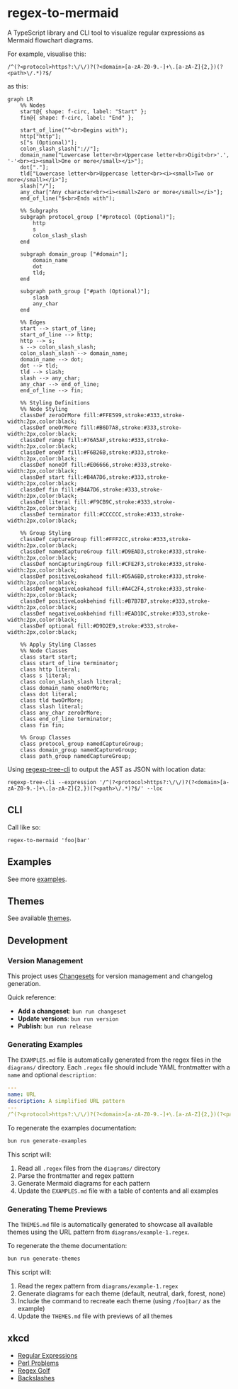 # regex-to-mermaid

A TypeScript library and CLI tool to visualize regular expressions as Mermaid flowchart diagrams.

For example, visualise this:

```regex
/^(?<protocol>https?:\/\/)?(?<domain>[a-zA-Z0-9.-]+\.[a-zA-Z]{2,})(?<path>\/.*)?$/
```

as this:

```mermaid
graph LR
    %% Nodes
    start@{ shape: f-circ, label: "Start" };
    fin@{ shape: f-circ, label: "End" };

    start_of_line("^<br>Begins with");
    http["http"];
    s["s (Optional)"];
    colon_slash_slash["://"];
    domain_name["Lowercase letter<br>Uppercase letter<br>Digit<br>'.', '-'<br><i><small>One or more</small></i>"];
    dot["."];
    tld["Lowercase letter<br>Uppercase letter<br><i><small>Two or more</small></i>"];
    slash["/"];
    any_char["Any character<br><i><small>Zero or more</small></i>"];
    end_of_line("$<br>Ends with");

    %% Subgraphs
    subgraph protocol_group ["#protocol (Optional)"];
        http
        s
        colon_slash_slash
    end

    subgraph domain_group ["#domain"];
        domain_name
        dot
        tld;
    end

    subgraph path_group ["#path (Optional)"];
        slash
        any_char
    end

    %% Edges
    start --> start_of_line;
    start_of_line --> http;
    http --> s;
    s --> colon_slash_slash;
    colon_slash_slash --> domain_name;
    domain_name --> dot;
    dot --> tld;
    tld --> slash;
    slash --> any_char;
    any_char --> end_of_line;
    end_of_line --> fin;

    %% Styling Definitions
    %% Node Styling
    classDef zeroOrMore fill:#FFE599,stroke:#333,stroke-width:2px,color:black;
    classDef oneOrMore fill:#B6D7A8,stroke:#333,stroke-width:2px,color:black;
    classDef range fill:#76A5AF,stroke:#333,stroke-width:2px,color:black;
    classDef oneOf fill:#F6B26B,stroke:#333,stroke-width:2px,color:black;
    classDef noneOf fill:#E06666,stroke:#333,stroke-width:2px,color:black;
    classDef start fill:#B4A7D6,stroke:#333,stroke-width:2px,color:black;
    classDef fin fill:#B4A7D6,stroke:#333,stroke-width:2px,color:black;
    classDef literal fill:#F9CB9C,stroke:#333,stroke-width:2px,color:black;
    classDef terminator fill:#CCCCCC,stroke:#333,stroke-width:2px,color:black;

    %% Group Styling
    classDef captureGroup fill:#FFF2CC,stroke:#333,stroke-width:2px,color:black;
    classDef namedCaptureGroup fill:#D9EAD3,stroke:#333,stroke-width:2px,color:black;
    classDef nonCapturingGroup fill:#CFE2F3,stroke:#333,stroke-width:2px,color:black;
    classDef positiveLookahead fill:#D5A6BD,stroke:#333,stroke-width:2px,color:black;
    classDef negativeLookahead fill:#A4C2F4,stroke:#333,stroke-width:2px,color:black;
    classDef positiveLookbehind fill:#B7B7B7,stroke:#333,stroke-width:2px,color:black;
    classDef negativeLookbehind fill:#EAD1DC,stroke:#333,stroke-width:2px,color:black;
    classDef optional fill:#D9D2E9,stroke:#333,stroke-width:2px,color:black;

    %% Apply Styling Classes
    %% Node Classes
    class start start;
    class start_of_line terminator;
    class http literal;
    class s literal;
    class colon_slash_slash literal;
    class domain_name oneOrMore;
    class dot literal;
    class tld twoOrMore;
    class slash literal;
    class any_char zeroOrMore;
    class end_of_line terminator;
    class fin fin;

    %% Group Classes
    class protocol_group namedCaptureGroup;
    class domain_group namedCaptureGroup;
    class path_group namedCaptureGroup;
```

Using [regexp-tree-cli](https://github.com/dtinth/regexp-tree-cli) to output the AST as JSON with location data:

```shell
regexp-tree-cli --expression '/^(?<protocol>https?:\/\/)?(?<domain>[a-zA-Z0-9.-]+\.[a-zA-Z]{2,})(?<path>\/.*)?$/' --loc
```

## CLI

Call like so:

```shell
regex-to-mermaid 'foo|bar'
```

## Examples

See more [examples](./EXAMPLES.md).

## Themes

See available [themes](./THEMES.md).

## Development

### Version Management

This project uses [Changesets](https://github.com/changesets/changesets) for version management and changelog generation.

Quick reference:

- **Add a changeset**: `bun run changeset`
- **Update versions**: `bun run version`
- **Publish**: `bun run release`

### Generating Examples

The `EXAMPLES.md` file is automatically generated from the regex files in the `diagrams/` directory. Each `.regex` file should include YAML frontmatter with a `name` and optional `description`:

```yaml
---
name: URL
description: A simplified URL pattern
---
/^(?<protocol>https?:\/\/)?(?<domain>[a-zA-Z0-9.-]+\.[a-zA-Z]{2,})(?<path>\/.*)?$/
```

To regenerate the examples documentation:

```bash
bun run generate-examples
```

This script will:

1. Read all `.regex` files from the `diagrams/` directory
2. Parse the frontmatter and regex pattern
3. Generate Mermaid diagrams for each pattern
4. Update the `EXAMPLES.md` file with a table of contents and all examples

### Generating Theme Previews

The `THEMES.md` file is automatically generated to showcase all available themes using the URL pattern from `diagrams/example-1.regex`.

To regenerate the theme documentation:

```bash
bun run generate-themes
```

This script will:

1. Read the regex pattern from `diagrams/example-1.regex`
2. Generate diagrams for each theme (default, neutral, dark, forest, none)
3. Include the command to recreate each theme (using `/foo|bar/` as the example)
4. Update the `THEMES.md` file with previews of all themes

## xkcd

- [Regular Expressions](https://xkcd.com/208/)
- [Perl Problems](https://xkcd.com/1171/)
- [Regex Golf](https://xkcd.com/1313/)
- [Backslashes](https://xkcd.com/1638/)
